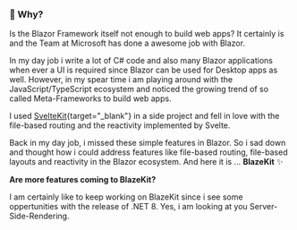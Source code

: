 ### 🤔 Why?
Is the Blazor Framework itself not enough to build web apps? It certainly is and the Team at Microsoft has done a awesome job with Blazor.


In my day job i write a lot of C# code and also many Blazor applications when ever a UI is required since Blazor can be used for Desktop apps as well.
However, in my spear time i am playing around with the JavaScript/TypeScript ecosystem and noticed the growing trend of so called Meta-Frameworks to build web apps.

I used [SvelteKit](https://kit.svelte.dev/){target="_blank"} in a side project and fell in love with the file-based routing and the reactivity implemented by Svelte.

Back in my day job, i missed these simple features in Blazor. So i sad down and thought how i could address features like file-based routing, file-based layouts and reactivity in the Blazor ecosystem. And here it is ... **BlazeKit** ✨

**Are more features coming to BlazeKit?**

I am certainly like to keep working on BlazeKit since i see some oppertunities with the release of .NET 8. Yes, i am looking at you Server-Side-Rendering.
